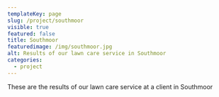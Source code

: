 ```yaml
---
templateKey: page
slug: /project/southmoor
visible: true
featured: false
title: Southmoor
featuredimage: /img/southmoor.jpg
alt: Results of our lawn care service in Southmoor
categories:
  - project
---
```


These are the results of our lawn care service at a client in Southmoor
